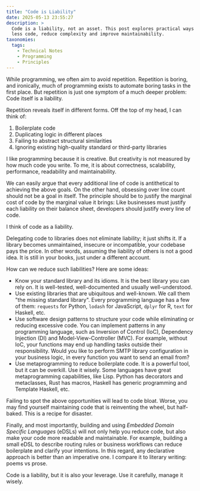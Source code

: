 ```yaml
---
title: "Code is Liability"
date: 2025-05-13 23:55:27
description: >
  Code is a liability, not an asset. This post explores practical ways to write
  less code, reduce complexity and improve maintainability.
taxonomies:
  tags:
    - Technical Notes
    - Programming
    - Principles
---
```


While programming, we often aim to avoid repetition. Repetition is boring, and
ironically, much of programming exists to automate boring tasks in the first
place. But repetition is just one symptom of a much deeper problem: Code itself
is a liability.

<!-- more -->

Repetition reveals itself in different forms. Off the top of my head, I can
think of:

1. Boilerplate code
1. Duplicating logic in different places
1. Failing to abstract structural similarities
1. Ignoring existing high-quality standard or third-party libraries

I like programming because it is creative. But creativity is not measured by how
much code you write. To me, it is about correctness, scalability, performance,
readability and maintainability.

We can easily argue that every additional line of code is antithetical to
achieving the above goals. On the other hand, obsessing over line count should
not be a goal in itself. The principle should be to justify the marginal cost of
code by the marginal value it brings: Like businesses must justify each
liability on their balance sheet, developers should justify every line of code.

I think of code as a liability.

Delegating code to libraries does not eliminate liability; it just shifts it. If
a library becomes unmaintained, insecure or incompatible, your codebase pays the
price. In other words, assuming the liability of others is not a good idea. It
is still in your books, just under a different account.

How can we reduce such liabilities? Here are some ideas:

- Know your standard library and its idioms. It is the best library you can rely
  on. It is well-tested, well-documented and usually well-understood.
- Use existing libraries that are ubiquitous and well-known. We call them "the
  missing standard library". Every programming language has a few of them:
  `requests` for Python, `lodash` for JavaScript, `dplyr` for R, `text` for
  Haskell, etc.
- Use software design patterns to structure your code while eliminating or
  reducing excessive code. You can implement patterns in any programming
  language, such as Inversion of Control (IoC), Dependency Injection (DI) and
  Model-View-Controller (MVC). For example, without IoC, your functions may end
  up handling tasks outside their responsibility. Would you like to perform SMTP
  library configuration in your business logic, in every function you want to
  send an email from?
- Use metaprogramming to reduce boilerplate code. It is a powerful tool, but it
  can be overkill. Use it wisely. Some languages have great metaprogramming
  capabilities, like Lisp. Python has decorators and metaclasses, Rust has
  macros, Haskell has generic programming and Template Haskell, etc.

Failing to spot the above opportunities will lead to code bloat. Worse, you may
find yourself maintaining code that is reinventing the wheel, but half-baked.
This is a recipe for disaster.

Finally, and most importantly, building and using _Embedded Domain Specific
Languages_ (eDSLs) will not only help you reduce code, but also make your code
more readable and maintainable. For example, building a small eDSL to describe
routing rules or business workflows can reduce boilerplate and clarify your
intentions. In this regard, any declarative approach is better than an
imperative one. I compare it to literary writing: poems vs prose.

Code is a liability, but it is also your leverage. Use it carefully, manage it
wisely.

